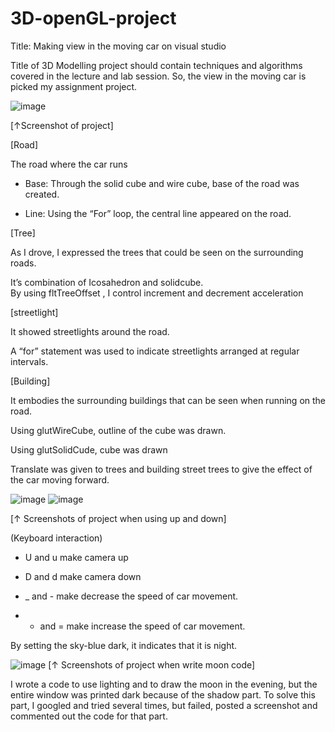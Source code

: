 # 3D-openGL-project

Title: Making view in the moving car on visual studio <br/>

Title of 3D Modelling project should contain techniques and algorithms covered in the lecture and lab session. So, the view in the moving car is picked my assignment project.<br/>

![image](https://github.com/MIJI-H/3D-openGL-project/assets/71619429/c7d4244c-c60a-4406-9ca5-c8938cec30c3)

[↑Screenshot of project]<br/>

[Road]<br/>

The road where the car runs<br/>

- Base: Through the solid cube and wire cube, base of the road was created.<br/>
  
- Line: Using the “For” loop, the central line appeared on the road.<br/>

[Tree]<br/>

As I drove, I expressed the trees that could be seen on the surrounding roads.<br/>

It’s combination of Icosahedron and solidcube.<br/>
By using fltTreeOffset , I control increment and decrement acceleration<br/>


[streetlight]<br/>

It showed streetlights around the road.<br/>

A “for” statement was used to indicate streetlights arranged at regular intervals.<br/>

[Building]<br/>

It embodies the surrounding buildings that can be seen when running on the road.<br/>

Using glutWireCube, outline of the cube was drawn.<br/>

Using glutSolidCude, cube was drawn<br/>

Translate was given to trees and building street trees to give the effect of the car moving forward. <br/>

![image](https://github.com/MIJI-H/3D-openGL-project/assets/71619429/67eb467c-78b6-42ca-9e37-cd27bdefe764)
![image](https://github.com/MIJI-H/3D-openGL-project/assets/71619429/9dc599e6-db0e-4919-8815-dd21a6702f80)

[↑ Screenshots of project when using up and down]<br/>

(Keyboard interaction) <br/>

- U and u make camera up<br/>

- D and d make camera down <br/>

- _ and - make decrease the speed of car movement.<br/>

- + and = make increase the speed of car movement.<br/>


By setting the sky-blue dark, it indicates that it is night.<br/>

![image](https://github.com/MIJI-H/3D-openGL-project/assets/71619429/f7a1fbf3-74a0-43c2-a76c-ff1e49d1d1d3)
[↑ Screenshots of project when write moon code]

I wrote a code to use lighting and to draw the moon in the evening, but the entire window was printed dark because of the shadow part. To solve this part, I googled and tried several times, but failed, posted a screenshot and commented out the code for that part.

